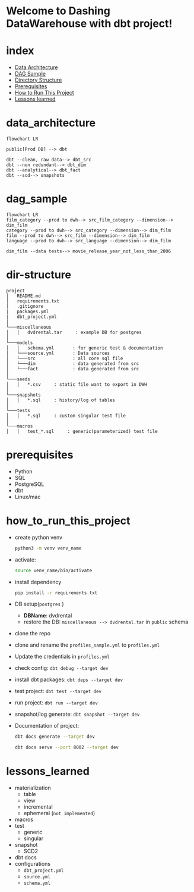 # Welcome to Dashing DataWarehouse with dbt project!

# index
- [Data Architecture](#data_architecture)
- [DAG Sample](#dag_sample)
- [Directory Structure](#dir-structure)
- [Prerequisites](#prerequisites)
- [How to Run This Project](#how_to_run_this_project)
- [Lessons learned](#lessons_learned)

# data_architecture
```mermaid
flowchart LR

public[Prod DB] --> dbt

dbt --clean, raw data--> dbt_src
dbt --non redundant--> dbt_dim
dbt --analytical--> dbt_fact
dbt --scd--> snapshots
```

# dag_sample
```mermaid
flowchart LR
film_category --prod to dwh--> src_film_category --dimension--> dim_film
category --prod to dwh--> src_category --dimension--> dim_film
film --prod to dwh--> src_film --dimension--> dim_film
language --prod to dwh--> src_language --dimension--> dim_film

dim_film --data tests--> movie_release_year_not_less_than_2006
```

# dir-structure

```
project
│   README.md
│   requirements.txt  
|   .gitignore  
|   packages.yml
|   dbt_project.yml
│
└───miscellaneous
│   │   dvdrental.tar     : example DB for postgres
│   
└───models
│   │   schema.yml       : for generic test & documentation
|   └───source.yml       : Data sources
│   └───src              : all core sql file
│   └───dim              : data generated from src
│   └───fact             : data generated from src
│
└───seeds
│   │   *.csv     : static file want to export in DWH
│   
└───snapshots
│   │   *.sql     : history/log of tables
│   
└───tests
│   │   *.sql     : custom singular test file 
│
└───macros
│   │   test_*.sql     : generic(parameterized) test file 
```

# prerequisites
- Python
- SQL
- PostgreSQL
- dbt
- Linux/mac

# how_to_run_this_project
+ create python venv
    ```sh
    python3 -m venv venv_name
    ```
+ activate: 
    ```sh 
    source venv_name/bin/activate 
    ```
+ install dependency
    ```sh
    pip install -r requirements.txt
    ```

+ DB setup(`postgres` )
    + **DBName**: dvdrental
    + restore the DB: ```miscellaneous --> dvdrental.tar``` in ```public``` schema

+ clone the repo
+ clone and rename the `profiles_sample.yml` to `profiles.yml`
+ Update the credentials in `profiles.yml`
+ check config: ```dbt debug --target dev```
+ install dbt packages: ```dbt deps --target dev```
+ test project: ```dbt test --target dev```
+ run project: ```dbt run --target dev```
+ snapshot/log generate: ```dbt snapshot --target dev```
+ Documentation of project:
    ```sh
    dbt docs generate --target dev
    ```
    ```sh
    dbt docs serve --port 8002 --target dev
    ```

# lessons_learned
- materialization
    - table
    - view
    - incremental
    - ephemeral (`not implemented`)
- macros
- test
    - generic
    - singular
- snapshot
    - SCD2
- dbt docs
- configurations
    - `dbt_project.yml`
    - `source.yml`
    - `schema.yml`